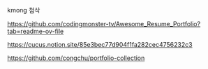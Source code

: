 kmong 첨삭

https://github.com/codingmonster-tv/Awesome_Resume_Portfolio?tab=readme-ov-file

https://cucus.notion.site/85e3bec77d904f1fa282cec4756232c3

https://github.com/congchu/portfolio-collection
